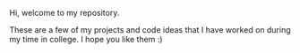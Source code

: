 Hi, welcome to my repository.

These are a few of my projects and code ideas that I have worked on during my time in college.
I hope you like them :)
